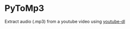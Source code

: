 # PyToMp3
Extract audio (.mp3) from a youtube video using [youtube-dl]('https://rg3.github.io/youtube-dl/')
